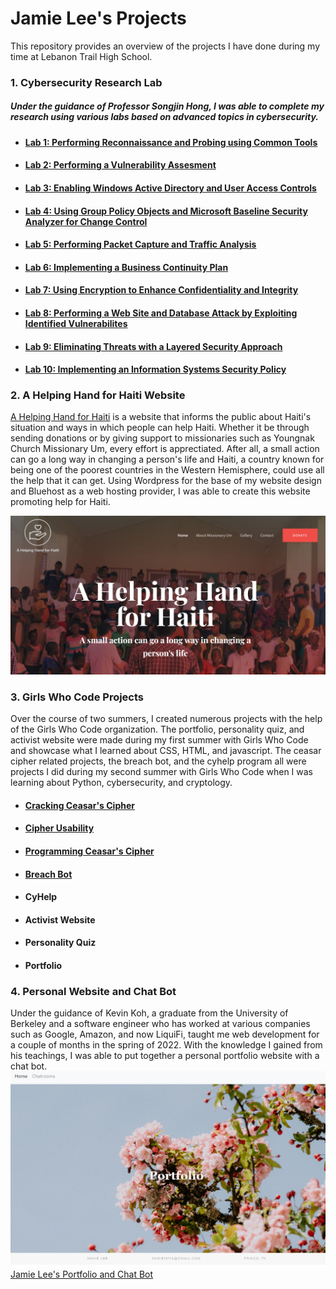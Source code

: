 # Jamie Lee's Projects
This repository provides an overview of the projects I have done during my time at Lebanon Trail High School.


### 1. Cybersecurity Research Lab
##### Under the guidance of Professor Songjin Hong, I was able to complete my research using various labs based on advanced topics in cybersecurity. 
+ #### [Lab 1: Performing Reconnaissance and Probing using Common Tools](https://github.com/Ttokkime/Lab-1)
+ #### [Lab 2: Performing a Vulnerability Assesment](https://github.com/Ttokkime/Lab-2)
+ #### [Lab 3: Enabling Windows Active Directory and User Access Controls](https://github.com/Ttokkime/Lab-3)
+ #### [Lab 4: Using Group Policy Objects and Microsoft Baseline Security Analyzer for Change Control](https://github.com/Ttokkime/Lab-4)
+ #### [Lab 5: Performing Packet Capture and Traffic Analysis](https://github.com/Ttokkime/Lab-5)
+ #### [Lab 6: Implementing a Business Continuity Plan](https://github.com/Ttokkime/Lab-6)
+ #### [Lab 7: Using Encryption to Enhance Confidentiality and Integrity](https://github.com/Ttokkime/Lab-7)
+ #### [Lab 8: Performing a Web Site and Database Attack by Exploiting Identified Vulnerabilites](https://github.com/Ttokkime/Lab-8)
+ #### [Lab 9: Eliminating Threats with a Layered Security Approach](https://github.com/Ttokkime/Lab-9)
+ #### [Lab 10: Implementing an Information Systems Security Policy](https://github.com/Ttokkime/Lab-10)
### 2. A Helping Hand for Haiti Website
[A Helping Hand for Haiti](http://helpinghandhaiti.org/) is a website that informs the public about Haiti's situation and ways in which people can help Haiti. Whether it be through sending donations or by giving support to missionaries such as Youngnak Church Missionary Um, every effort is apprectiated. After all, a small action can go a long way in changing a person's life and Haiti, a country known for being one of the poorest countries in the Western Hemisphere, could use all the help that it can get. 
Using Wordpress for the base of my website design and Bluehost as a web hosting provider, I was able to create this website promoting help for Haiti.

![Website image](https://github.com/Ttokkime/Projects/blob/9bbeba2d3d11f687d5535c538599e244eb37f20a/Helpinghandhaiti.png)

### 3. Girls Who Code Projects
Over the course of two summers, I created numerous projects with the help of the Girls Who Code organization. The portfolio, personality quiz, and activist website were made during my first summer with Girls Who Code and showcase what I learned about CSS, HTML, and javascript. The ceasar cipher related projects, the breach bot, and the cyhelp program all were projects I did during my second summer with Girls Who Code when I was learning about Python, cybersecurity, and cryptology.

+ #### [Cracking Ceasar's Cipher](https://github.com/Ttokkime/Cracking-Ceaser-Cipher/blob/main/README.md)
+ #### [Cipher Usability](https://github.com/Ttokkime/Cipher-Usability)
+ #### [Programming Ceasar's Cipher](https://github.com/Ttokkime/Programming-Caesar-s-Cipher)
+ #### [Breach Bot](https://github.com/Ttokkime/Breach-Bot-Jamie-L./blob/main/README.md)
+ #### CyHelp
+ #### Activist Website
+ #### Personality Quiz
+ #### Portfolio
### 4. Personal Website and Chat Bot
Under the guidance of Kevin Koh, a graduate from the University of Berkeley and a software engineer who has worked at various companies such as Google, Amazon, and now LiquiFi, taught me web development for a couple of months in the spring of 2022. With the knowledge I gained from his teachings, I was able to put together a personal portfolio website with a chat bot. 
![Portfolio Image](https://github.com/Ttokkime/Projects/blob/0ed60e76698cba2986ccbd52eb018af92992c647/cover%20picture.png)
[Jamie Lee's Portfolio and Chat Bot](https://jamprofile.herokuapp.com/)


